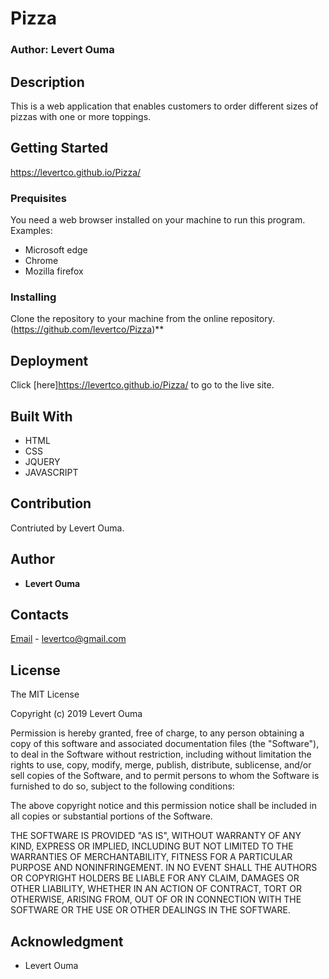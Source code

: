 # Pizza

### Author: Levert Ouma

## Description
This is a web application that enables customers to order different sizes of pizzas with one or more toppings. 

## Getting Started
https://levertco.github.io/Pizza/

### Prequisites
You need a web browser installed on your machine to run this program.
Examples:
  * Microsoft edge
  * Chrome
  * Mozilla firefox

### Installing

Clone the repository to your machine from the online repository.
(https://github.com/levertco/Pizza)**

## Deployment

Click [here]https://levertco.github.io/Pizza/ to go to the live site.

## Built With

* HTML
* CSS
* JQUERY
* JAVASCRIPT

## Contribution

Contriuted by Levert Ouma.

## Author

* **Levert Ouma**

## Contacts

[Email](https://mail.google.com) - levertco@gmail.com

## License

The MIT License

Copyright (c) 2019 Levert Ouma

Permission is hereby granted, free of charge, to any person obtaining a copy of this software and associated documentation files (the "Software"), to deal in the Software without restriction, including without limitation the rights to use, copy, modify, merge, publish, distribute, sublicense, and/or sell copies of the Software, and to permit persons to whom the Software is furnished to do so, subject to the following conditions:

The above copyright notice and this permission notice shall be included in all copies or substantial portions of the Software.

THE SOFTWARE IS PROVIDED "AS IS", WITHOUT WARRANTY OF ANY KIND, EXPRESS OR IMPLIED, INCLUDING BUT NOT LIMITED TO THE WARRANTIES OF MERCHANTABILITY, FITNESS FOR A PARTICULAR PURPOSE AND NONINFRINGEMENT. IN NO EVENT SHALL THE AUTHORS OR COPYRIGHT HOLDERS BE LIABLE FOR ANY CLAIM, DAMAGES OR OTHER LIABILITY, WHETHER IN AN ACTION OF CONTRACT, TORT OR OTHERWISE, ARISING FROM, OUT OF OR IN CONNECTION WITH THE SOFTWARE OR THE USE OR OTHER DEALINGS IN THE SOFTWARE.

## Acknowledgment

* Levert Ouma
